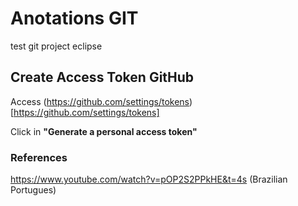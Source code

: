 # Anotations GIT
test git project eclipse


## Create Access Token GitHub

Access (https://github.com/settings/tokens)[https://github.com/settings/tokens]

Click in **"Generate a personal access token"**


### References

https://www.youtube.com/watch?v=pOP2S2PPkHE&t=4s (Brazilian Portugues)
